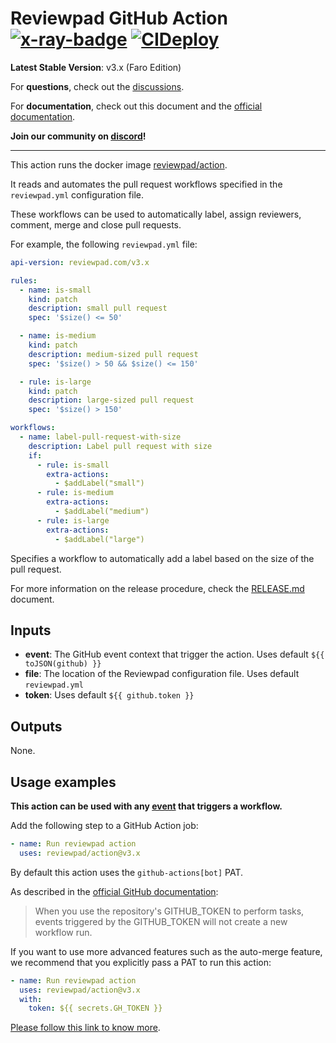 # Reviewpad GitHub Action [![x-ray-badge](https://img.shields.io/badge/Time%20to%20Merge-Strong%20team-ee9b00?link=https://xray.reviewpad.com/analysis?repository=https%3A%2F%2Fgithub.com%2Freviewpad%2Faction&style=plastic.svg)](https://xray.reviewpad.com/analysis?repository=https%3A%2F%2Fgithub.com%2Freviewpad%2Faction) [![CIDeploy](https://github.com/reviewpad/action/actions/workflows/cideploy.yml/badge.svg)](https://github.com/reviewpad/action/actions/workflows/cideploy.yml)

**Latest Stable Version**: v3.x (Faro Edition)

For **questions**, check out the [discussions](https://github.com/reviewpad/reviewpad/discussions).

For **documentation**, check out this document and the [official documentation](https://docs.reviewpad.com).

**Join our community on [discord](https://reviewpad.com/discord)!**

____

This action runs the docker image [reviewpad/action](https://hub.docker.com/repository/docker/reviewpad/action).

It reads and automates the pull request workflows specified in the `reviewpad.yml` configuration file.

These workflows can be used to automatically label, assign reviewers, comment, merge and close pull requests.

For example, the following `reviewpad.yml` file:

```yaml
api-version: reviewpad.com/v3.x

rules:
  - name: is-small
    kind: patch
    description: small pull request
    spec: '$size() <= 50'

  - name: is-medium
    kind: patch
    description: medium-sized pull request
    spec: '$size() > 50 && $size() <= 150'

  - rule: is-large
    kind: patch
    description: large-sized pull request
    spec: '$size() > 150'

workflows:
  - name: label-pull-request-with-size
    description: Label pull request with size
    if:
      - rule: is-small
        extra-actions:
          - $addLabel("small")
      - rule: is-medium
        extra-actions:
          - $addLabel("medium")
      - rule: is-large
        extra-actions:
          - $addLabel("large")
```

Specifies a workflow to automatically add a label based on the size of the pull request.

For more information on the release procedure, check the [RELEASE.md](./RELEASE.md) document.

## Inputs

- **event**: The GitHub event context that trigger the action. Uses default `${{ toJSON(github) }}`
- **file**: The location of the Reviewpad configuration file. Uses default `reviewpad.yml`
- **token**: Uses default `${{ github.token }}`

## Outputs

None.

## Usage examples

**This action can be used with any [event](https://docs.github.com/en/actions/using-workflows/events-that-trigger-workflows) that triggers a workflow.**

Add the following step to a GitHub Action job:

```yaml
- name: Run reviewpad action
  uses: reviewpad/action@v3.x
```


By default this action uses the `github-actions[bot]` PAT.

As described in the [official GitHub documentation](https://docs.github.com/en/actions/security-guides/automatic-token-authentication#using-the-github_token-in-a-workflow):

> When you use the repository's GITHUB_TOKEN to perform tasks, events triggered by the GITHUB_TOKEN will not create a new workflow run.

If you want to use more advanced features such as the auto-merge feature, we recommend that you explicitly pass a PAT to run this action:

```yaml
- name: Run reviewpad action
  uses: reviewpad/action@v3.x
  with:
    token: ${{ secrets.GH_TOKEN }}
```

[Please follow this link to know more](https://docs.reviewpad.com/docs/github-action-with-github-token).

